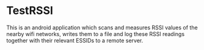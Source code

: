 # TestRSSI
This is an android application which scans and measures RSSI values of the nearby wifi networks, writes them to a file and log these RSSI readings together with their relevant ESSIDs to a remote server.
